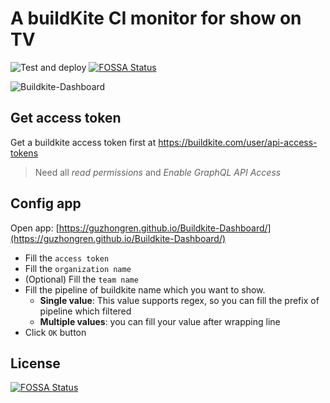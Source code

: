 # A buildKite CI monitor for show on TV

![Test and deploy](https://github.com/guzhongren/Buildkite-Dashboard/workflows/Test%20and%20deploy/badge.svg)
[![FOSSA Status](https://app.fossa.com/api/projects/git%2Bgithub.com%2Fguzhongren%2FBuildkite-Dashboard.svg?type=shield)](https://app.fossa.com/projects/git%2Bgithub.com%2Fguzhongren%2FBuildkite-Dashboard?ref=badge_shield)


![Buildkite-Dashboard](./src/assets/Buildkite-dashboard.gif)

## Get access token

Get a buildkite access token first at https://buildkite.com/user/api-access-tokens

> Need all _read permissions_ and _Enable GraphQL API Access_

## Config app

Open app: [https://guzhongren.github.io/Buildkite-Dashboard/](https://guzhongren.github.io/Buildkite-Dashboard/)

* Fill the `access token`
* Fill the `organization name`
* (Optional) Fill the `team name`
* Fill the pipeline of buildkite name which you want to show.
  * __Single value__: This value supports regex, so you can fill the prefix of pipeline which filtered
  * __Multiple values__: you can fill your value after wrapping line
* Click `OK` button


## License
[![FOSSA Status](https://app.fossa.com/api/projects/git%2Bgithub.com%2Fguzhongren%2FBuildkite-Dashboard.svg?type=large)](https://app.fossa.com/projects/git%2Bgithub.com%2Fguzhongren%2FBuildkite-Dashboard?ref=badge_large)